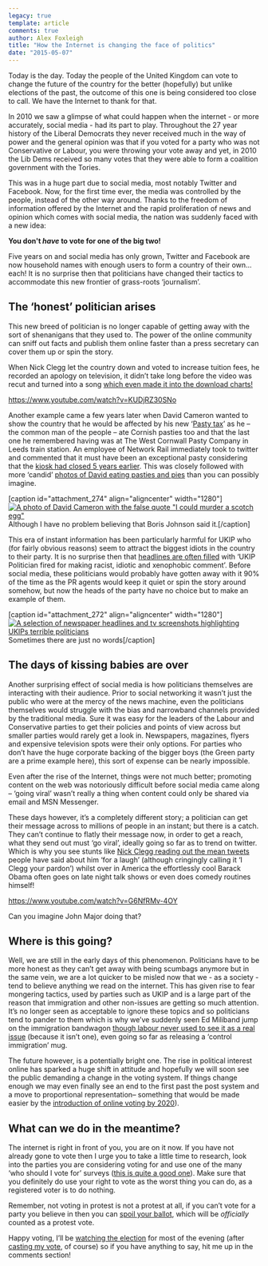 ```yaml
---
legacy: true 
template: article 
comments: true 
author: Alex Foxleigh
title: "How the Internet is changing the face of politics"
date: "2015-05-07"
---
```


Today is the day. Today the people of the United Kingdom can vote to change the future of the country for the better (hopefully) but unlike elections of the past, the outcome of this one is being considered too close to call. We have the Internet to thank for that.

In 2010 we saw a glimpse of what could happen when the internet - or more accurately, social media - had its part to play. Throughout the 27 year history of the Liberal Democrats they never received much in the way of power and the general opinion was that if you voted for a party who was not Conservative or Labour, you were throwing your vote away and yet, in 2010 the Lib Dems received so many votes that they were able to form a coalition government with the Tories.

This was in a huge part due to social media, most notably Twitter and Facebook. Now, for the first time ever, the media was controlled by the people, instead of the other way around. Thanks to the freedom of information offered by the Internet and the rapid proliferation of news and opinion which comes with social media, the nation was suddenly faced with a new idea:

**You don't _have_ to vote for one of the big two!**

Five years on and social media has only grown, Twitter and Facebook are now household names with enough users to form a country of their own... each! It is no surprise then that politicians have changed their tactics to accommodate this new frontier of grass-roots ‘journalism’.

## The ‘honest’ politician arises

This new breed of politician is no longer capable of getting away with the sort of shenanigans that they used to. The power of the online community can sniff out facts and publish them online faster than a press secretary can cover them up or spin the story.

When Nick Clegg let the country down and voted to increase tuition fees, he recorded an apology on television, it didn’t take long before the video was recut and turned into a song [which even made it into the download charts!](http://www.itv.com/news/calendar/2012-09-22/im-sorry-reaches-top-40-in-singles-chart/)

https://www.youtube.com/watch?v=KUDjRZ30SNo

Another example came a few years later when David Cameron wanted to show the country that he would be affected by his new ‘[Pasty tax](http://en.wikipedia.org/wiki/Pasty_tax)’ as he – the common man of the people – ate Cornish pasties too and that the last one he remembered having was at The West Cornwall Pasty Company in Leeds train station. An employee of Network Rail immediately took to twitter and commented that it must have been an exceptional pasty considering that the [kiosk had closed 5 years earlier](http://www.bbc.co.uk/news/uk-politics-17536503). This was closely followed with more ‘candid’ [photos of David eating pasties and pies](https://www.google.com/search?site=&tbm=isch&source=hp&biw=1348&bih=914&q=david+cameron+eating+pasty&oq=david+cameron+eating+pasty&gs_l=img.3..0.488.5225.0.5379.34.14.4.16.18.0.141.1144.12j2.14.0.msedr...0...1ac.1.64.img..3.31.1168.xLst6Mxa3bY#imgrc=_) than you can possibly imagine.

\[caption id="attachment\_274" align="aligncenter" width="1280"\][![A photo of David Cameron with the false quote "I could murder a scotch egg"](http://foxleigh.me/wp-content/uploads/2015/05/how-the-internet-is-changing-politics-david-cameron.jpg)](http://foxleigh.me/wp-content/uploads/2015/05/how-the-internet-is-changing-politics-david-cameron.jpg) Although I have no problem believing that Boris Johnson said it.\[/caption\]

This era of instant information has been particularly harmful for UKIP who (for fairly obvious reasons) seem to attract the biggest idiots in the country to their party. It is no surprise then that [headlines are often filled](http://www.theguardian.com/politics/2013/sep/20/ukip-biggest-gaffes) with ‘UKIP Politician fired for making racist, idiotic and xenophobic comment’. Before social media, these politicians would probably have gotten away with it 90% of the time as the PR agents would keep it quiet or spin the story around somehow, but now the heads of the party have no choice but to make an example of them.

\[caption id="attachment\_272" align="aligncenter" width="1280"\][![A selection of newspaper headlines and tv screenshots highlighting UKIPs terrible politicians](http://foxleigh.me/wp-content/uploads/2015/05/how-the-internet-is-changing-politics-ukip-headlines.jpg)](http://foxleigh.me/wp-content/uploads/2015/05/how-the-internet-is-changing-politics-ukip-headlines.jpg) Sometimes there are just no words\[/caption\]

## The days of kissing babies are over

Another surprising effect of social media is how politicians themselves are interacting with their audience. Prior to social networking it wasn’t just the public who were at the mercy of the news machine, even the politicians themselves would struggle with the bias and narrowband channels provided by the traditional media. Sure it was easy for the leaders of the Labour and Conservative parties to get their policies and points of view across but smaller parties would rarely get a look in. Newspapers, magazines, flyers and expensive television spots were their only options. For parties who don’t have the huge corporate backing of the bigger boys (the Green party are a prime example here), this sort of expense can be nearly impossible.

Even after the rise of the Internet, things were not much better; promoting content on the web was notoriously difficult before social media came along – ‘going viral’ wasn’t really a thing when content could only be shared via email and MSN Messenger.

These days however, it’s a completely different story; a politician can get their message across to millions of people in an instant; but there is a catch. They can’t continue to flatly their message now, in order to get a reach, what they send out must ‘go viral’, ideally going so far as to trend on twitter. Which is why you see stunts like [Nick Clegg reading out the mean tweets](https://www.youtube.com/watch?v=wexGqJL5dog) people have said about him ‘for a laugh’ (although cringingly calling it ‘I Clegg your pardon’) whilst over in America the effortlessly cool Barack Obama often goes on late night talk shows or even does comedy routines himself!

https://www.youtube.com/watch?v=G6NfRMv-4OY

Can you imagine John Major doing that?

## Where is this going?

Well, we are still in the early days of this phenomenon. Politicians have to be more honest as they can’t get away with being scumbags anymore but in the same vein, we are a lot quicker to be misled now that we - as a society - tend to believe anything we read on the internet. This has given rise to fear mongering tactics, used by parties such as UKIP and is a large part of the reason that immigration and other non-issues are getting so much attention. It’s no longer seen as acceptable to ignore these topics and so politicians tend to pander to them which is why we’ve suddenly seen Ed Miliband jump on the immigration bandwagon [though labour never used to see it as a real issue](http://www.bbc.co.uk/news/uk-politics-18539472) (because it isn’t one), even going so far as releasing a ‘control immigration’ mug.

The future however, is a potentially bright one. The rise in political interest online has sparked a huge shift in attitude and hopefully we will soon see the public demanding a change in the voting system. If things change enough we may even finally see an end to the first past the post system and a move to proportional representation– something that would be made easier by the [introduction of online voting by 2020](http://www.bbc.co.uk/news/uk-politics-30976610)).

## What can we do in the meantime?

The internet is right in front of you, you are on it now. If you have not already gone to vote then I urge you to take a little time to research, look into the parties you are considering voting for and use one of the many ‘who should I vote for’ surveys ([this is quite a good one](http://www.whoshouldyouvotefor.com/)). Make sure that you definitely do use your right to vote as the worst thing you can do, as a registered voter is to do nothing.

Remember, not voting in protest is not a protest at all, if you can’t vote for a party you believe in then you can [spoil your ballot](http://www.votenone.org.uk/protest_votes_count.html), which will be _officially_ counted as a protest vote.

Happy voting, I’ll be [watching the election](http://www.bbc.co.uk/news/election-2015-32592448) for most of the evening (after [casting my vote](https://greenparty.org.uk/), of course) so if you have anything to say, hit me up in the comments section!
